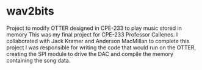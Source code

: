 # wav2bits
Project to modify OTTER designed in CPE-233 to play music stored in memory
This was my final project for CPE-233 Professor Callenes. I collaborated with Jack Kramer and Anderson MacMillan to complete this project
I was responsible for writing the code that would run on the OTTER, creating the SPI module to drive the DAC and compile the memory containing the song data. 
